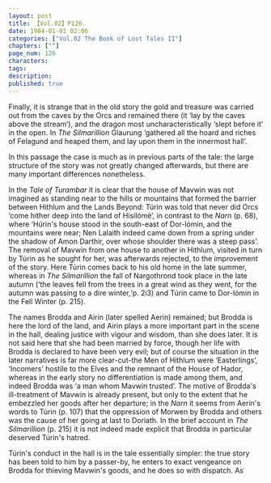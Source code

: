 ```yaml
---
layout: post
title: 【Vol.02】P126.
date: 1984-01-01 02:06
categories: ["Vol.02 The Book of Lost Tales II"]
chapters: [""]
page_num: 126
characters: 
tags: 
description: 
published: true
---
```


<p style="text-indent: 0;">
Finally, it is strange that in the old story the gold and treasure was carried out from the caves by the Orcs and remained there (it ‘lay by the caves above the stream’), and the dragon most uncharacteristically ‘slept before it’ in the open. In <I>The Silmarillion </I>Glaurung ‘gathered all the hoard and riches of Felagund and heaped them, and lay upon them in the innermost hall’.
</p>

In this passage the case is much as in previous parts of the tale: the large structure of the story was not greatly changed afterwards, but there are many important differences nonetheless.

In the <I>Tale of Turambar </I>it is clear that the house of Mavwin was not imagined as standing near to the hills or mountains that formed the barrier between Hithlum and the Lands Beyond: Túrin was told that never did Orcs ‘come hither deep into the land of Hisilómë’, in contrast to the <I>Narn </I>(p. 68), where ‘Húrin's house stood in the south-east of Dor-lómin, and the mountains were near; Nen Lalaith indeed came down from a spring under the shadow of Amon Darthir, over whose shoulder there was a steep pass’. The removal of Mavwin from one house to another in Hithlum, visited in turn by Túrin as he sought for her, was afterwards rejected, to the improvement of the story. Here Túrin comes back to his old home in the late summer, whereas in <I>The Silmarillion </I>the fall of Nargothrond took place in the late autumn (‘the leaves fell from the trees in a great wind as they went, for the autumn was passing to a dire winter,‘p. 2i3) and Túrin came to Dor-lómin in the Fell Winter (p. 215).

The names Brodda and Airin (later spelled Aerin) remained; but Brodda is here the lord of the land, and Airin plays a more important part in the scene in the hall, dealing justice with vigour and wisdom, than she does later. It is not said here that she had been married by force, though her life with Brodda is declared to have been very evil; but of course the situation in the later narratives is far more clear-cut-the Men of Hithlum were ‘Easterlings’, ‘Incomers' hostile to the Elves and the remnant of the House of Hador, whereas in the early story no differentiation is made among them, and indeed Brodda was ‘a man whom Mavwin trusted’. The motive of Brodda's ill-treatment of Mavwin is already present, but only to the extent that he embezzled her goods after her departure; in the <I>Narn </I>it seems from Aerin's words to Túrin (p. 107) that the oppression of Morwen by Brodda and others was the cause of her going at last to Doriath. In the brief account in <I>The Silmarillion </I>(p. 215) it is not indeed made explicit that Brodda in particular deserved Túrin's hatred.

Túrin's conduct in the hall is in the tale essentially simpler: the true story has been told to him by a passer-by, he enters to exact vengeance on Brodda for thieving Mavwin's goods, and he does so with dispatch. As

